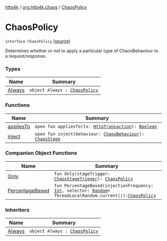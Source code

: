 [http4k](../../index.md) / [org.http4k.chaos](../index.md) / [ChaosPolicy](./index.md)

# ChaosPolicy

`interface ChaosPolicy` [(source)](https://github.com/http4k/http4k/blob/master/http4k-testing-chaos/src/main/kotlin/org/http4k/chaos/ChaosPolicy.kt#L10)

Determines whether or not to apply a particular type of ChaosBehaviour to a request/response.

### Types

| Name | Summary |
|---|---|
| [Always](-always/index.md) | `object Always : `[`ChaosPolicy`](./index.md) |

### Functions

| Name | Summary |
|---|---|
| [appliesTo](applies-to.md) | `open fun appliesTo(tx: `[`HttpTransaction`](../../org.http4k.core/-http-transaction/index.md)`): `[`Boolean`](https://kotlinlang.org/api/latest/jvm/stdlib/kotlin/-boolean/index.html) |
| [inject](inject.md) | `open fun inject(behaviour: `[`ChaosBehaviour`](../-chaos-behaviour/index.md)`): `[`ChaosStage`](../-chaos-stage/index.md) |

### Companion Object Functions

| Name | Summary |
|---|---|
| [Only](-only.md) | `fun Only(stageTrigger: `[`ChaosStageTrigger`](../-chaos-stage-trigger.md)`): `[`ChaosPolicy`](./index.md) |
| [PercentageBased](-percentage-based.md) | `fun PercentageBased(injectionFrequency: `[`Int`](https://kotlinlang.org/api/latest/jvm/stdlib/kotlin/-int/index.html)`, selector: `[`Random`](http://docs.oracle.com/javase/6/docs/api/java/util/Random.html)` = ThreadLocalRandom.current()): `[`ChaosPolicy`](./index.md) |

### Inheritors

| Name | Summary |
|---|---|
| [Always](-always/index.md) | `object Always : `[`ChaosPolicy`](./index.md) |

